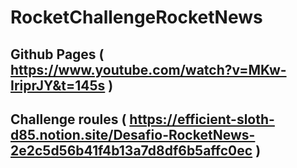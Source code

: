 # RocketChallengeRocketNews

## Github Pages ( https://www.youtube.com/watch?v=MKw-IriprJY&t=145s )

## Challenge roules ( https://efficient-sloth-d85.notion.site/Desafio-RocketNews-2e2c5d56b41f4b13a7d8df6b5affc0ec )
